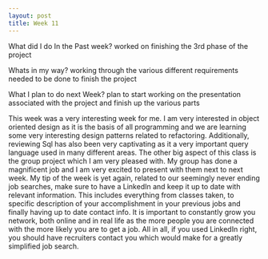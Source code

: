 ```yaml
---
layout: post
title: Week 11
---
```


What did I do In the Past week?
worked on finishing the 3rd phase of the project

Whats in my way?
working through the various different requirements needed to be done to finish the project

What I plan to do next Week?
plan to start working on the presentation associated with the project and finish up the various parts

This week was a very interesting week for me. I am very interested in object oriented design as it is the basis of all programming and we are learning some very interesting design patterns related to refactoring. Additionally, reviewing Sql has also been very captivating as it a very important query language used in many different areas. The other big aspect of this class is the group project which I am very pleased with. My group has done a magnificent job and I am very excited to present with them next to next week. My tip of the week is yet again, related to our seemingly never ending job searches, make sure to have a LinkedIn and keep it up to date with relevant information. This includes everything from classes taken, to specific description of your accomplishment in your previous jobs and finally having up to date contact info. It is important to constantly grow you network, both online and in real life as the more people you are connected with the more likely you are to get a job. All in all, if you used LinkedIn right, you should have recruiters contact you which would make for a greatly simplified job search.
